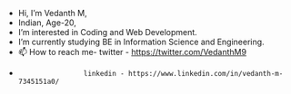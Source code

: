 - Hi, I’m Vedanth M,
- Indian, Age-20,
- I’m interested in Coding and Web Development.
- I’m currently studying BE in Information Science and Engineering.
- 📫 How to reach me- twitter  - https://twitter.com/VedanthM9
-                     linkedin - https://www.linkedin.com/in/vedanth-m-7345151a0/ 

<!---
Vedanth29/Vedanth29 is a ✨ special ✨ repository because its `README.md` (this file) appears on your GitHub profile.
You can click the Preview link to take a look at your changes.
--->
